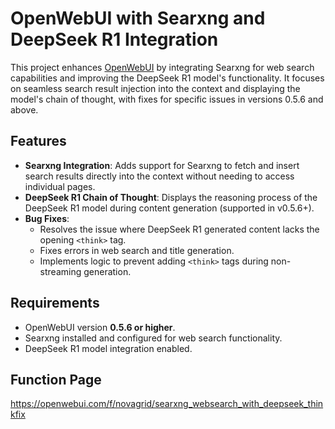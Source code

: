 # OpenWebUI with Searxng and DeepSeek R1 Integration

This project enhances [OpenWebUI](https://github.com/open-webui/open-webui) by integrating Searxng for web search capabilities and improving the DeepSeek R1 model's functionality. It focuses on seamless search result injection into the context and displaying the model's chain of thought, with fixes for specific issues in versions 0.5.6 and above.

## Features

- **Searxng Integration**: Adds support for Searxng to fetch and insert search results directly into the context without needing to access individual pages.
- **DeepSeek R1 Chain of Thought**: Displays the reasoning process of the DeepSeek R1 model during content generation (supported in v0.5.6+).
- **Bug Fixes**:
  - Resolves the issue where DeepSeek R1 generated content lacks the opening `<think>` tag.
  - Fixes errors in web search and title generation.
  - Implements logic to prevent adding `<think>` tags during non-streaming generation.

## Requirements

- OpenWebUI version **0.5.6 or higher**.
- Searxng installed and configured for web search functionality.
- DeepSeek R1 model integration enabled.

## Function Page
https://openwebui.com/f/novagrid/searxng_websearch_with_deepseek_thinkfix
